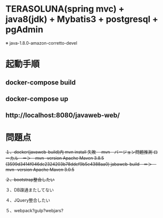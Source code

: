 # TERASOLUNA(spring mvc) + java8(jdk) + Mybatis3 + postgresql + pgAdmin
※ java-1.8.0-amazon-corretto-devel

# 起動手順

## docker-compose build

## docker-compose up

## http://localhost:8080/javaweb-web/


# 問題点
~~１、docker(javaweb-build)内 mvn install 失敗　
mvn　バージョン問題推測
ローカル　＝＞　mvn -version
Apache Maven 3.8.5 (3599d3414f046de2324203b78ddcf9b5e4388aa0)
jabaweb-build　＝＞　mvn -version
Apache Maven 3.0.5~~

~~２、bootstrap整合したい~~

３、DB疎通またしてない

４、JQuery整合したい

５、webpack?gulp?webjars?


